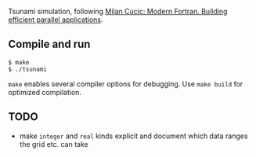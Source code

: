 Tsunami simulation, following [Milan Cucic: Modern Fortran. Building efficient parallel applications](https://www.manning.com/books/modern-fortran).

## Compile and run

```
$ make
$ ./tsunami
```

`make` enables several compiler options for debugging. Use `make build` for optimized compilation.

## TODO

* make `integer` and `real` kinds explicit and document which data ranges the grid etc. can take
